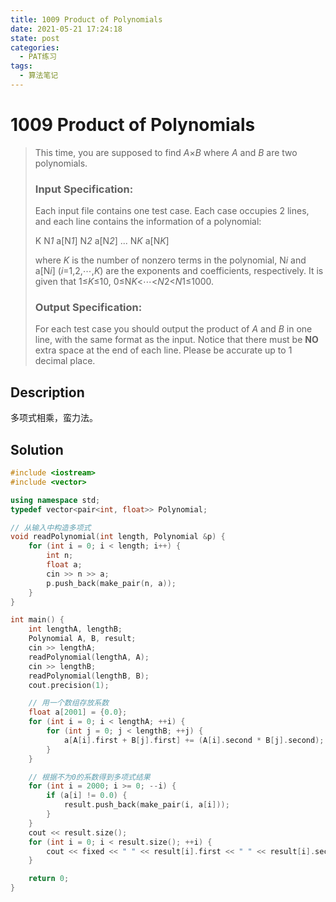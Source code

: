 ```yaml
---
title: 1009 Product of Polynomials
date: 2021-05-21 17:24:18
state: post
categories:
  - PAT练习
tags:
  - 算法笔记
---
```


#  1009 Product of Polynomials

> This time, you are supposed to find *A*×*B* where *A* and *B* are two polynomials.
>
> ### Input Specification:
>
> Each input file contains one test case. Each case occupies 2 lines, and each line contains the information of a polynomial:
>
> K N*1* a[N*1*] N*2* a[N*2*] ... N*K* a[N*K*]
>
> where *K* is the number of nonzero terms in the polynomial, N*i* and a[N*i*] (*i*=1,2,⋯,*K*) are the exponents and coefficients, respectively. It is given that 1≤*K*≤10, 0≤N*K*<⋯<*N*2<*N*1≤1000.
>
> ### Output Specification:
>
> For each test case you should output the product of *A* and *B* in one line, with the same format as the input. Notice that there must be **NO** extra space at the end of each line. Please be accurate up to 1 decimal place.

## Description

多项式相乘，蛮力法。

## Solution

```cpp
#include <iostream>
#include <vector>

using namespace std;
typedef vector<pair<int, float>> Polynomial;

// 从输入中构造多项式
void readPolynomial(int length, Polynomial &p) {
    for (int i = 0; i < length; i++) {
        int n;
        float a;
        cin >> n >> a;
        p.push_back(make_pair(n, a));
    }
}

int main() {
    int lengthA, lengthB;
    Polynomial A, B, result;
    cin >> lengthA;
    readPolynomial(lengthA, A);
    cin >> lengthB;
    readPolynomial(lengthB, B);
    cout.precision(1);

    // 用一个数组存放系数
    float a[2001] = {0.0};
    for (int i = 0; i < lengthA; ++i) {
        for (int j = 0; j < lengthB; ++j) {
            a[A[i].first + B[j].first] += (A[i].second * B[j].second);
        }
    }

    // 根据不为0的系数得到多项式结果
    for (int i = 2000; i >= 0; --i) {
        if (a[i] != 0.0) {
            result.push_back(make_pair(i, a[i]));
        }
    }
    cout << result.size();
    for (int i = 0; i < result.size(); ++i) {
        cout << fixed << " " << result[i].first << " " << result[i].second;     
    }

    return 0;
}
```


